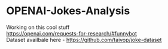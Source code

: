 # OPENAI-Jokes-Analysis
Working on this cool stuff  
https://openai.com/requests-for-research/#funnybot  
Dataset availbale here -  https://github.com/taivop/joke-dataset
